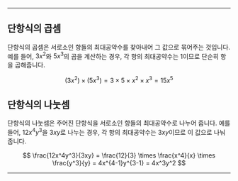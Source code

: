 ***

## 단항식의 곱셈

단항식의 곱셈은 서로소인 항들의 최대공약수를 찾아내어 그 값으로 묶어주는 것입니다. 예를 들어, $3x^2$와 $5x^3$의 곱을 계산하는 경우, 각 항의 최대공약수는 1이므로 단순히 항을 곱해줍니다.

$$
(3x^2) \times (5x^3) = 3 \times 5 \times x^2 \times x^3 = 15x^5
$$

## 단항식의 나눗셈

단항식의 나눗셈은 주어진 단항식을 서로소인 항들의 최대공약수로 나누어 줍니다. 예를 들어, $12x^4y^3$을 $3xy$로 나누는 경우, 각 항의 최대공약수는 $3xy$이므로 이 값으로 나눠줍니다.

$$
\frac{12x^4y^3}{3xy} = \frac{12}{3} \times \frac{x^4}{x} \times \frac{y^3}{y} = 4x^{4-1}y^{3-1} = 4x^3y^2
$$

***
